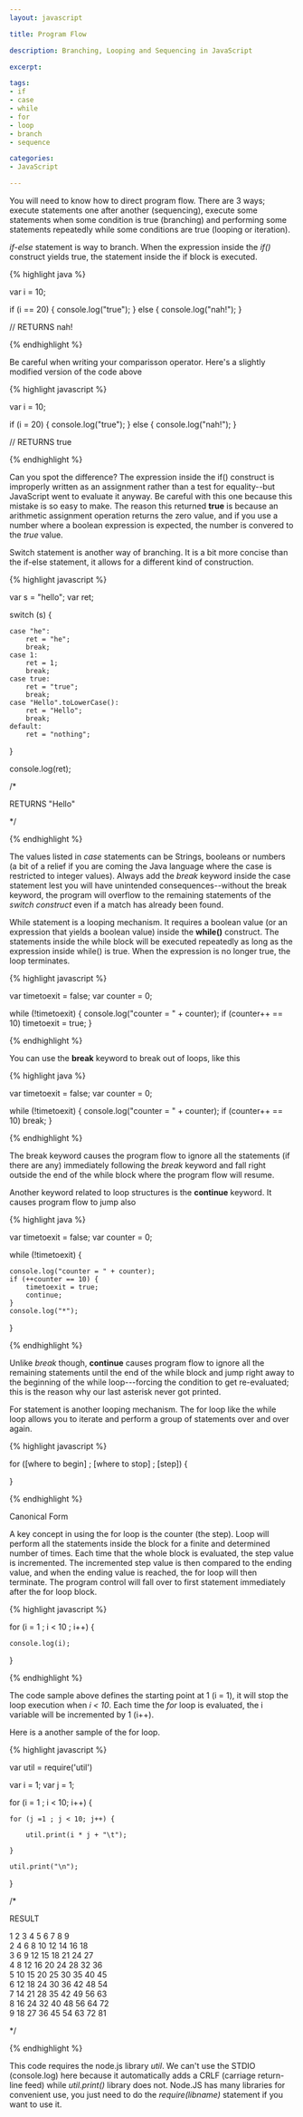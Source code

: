 ```yaml
---
layout: javascript

title: Program Flow

description: Branching, Looping and Sequencing in JavaScript

excerpt: 

tags:
- if
- case
- while
- for
- loop
- branch
- sequence

categories:
- JavaScript

---
```



You will need to know how to direct program flow. There are 3 ways; execute statements one after another (sequencing), execute some statements when some condition is true (branching) and performing some statements repeatedly while some conditions are true (looping or iteration). 


*if-else* statement is way to branch. When the expression inside the *if()* construct yields true, the statement inside the if block is executed. 


{% highlight java %}


var i = 10;

if (i == 20) {
	console.log("true");
}
else {
	console.log("nah!");
} 

// RETURNS nah!

{% endhighlight %}

Be careful when writing your comparisson operator. Here's a slightly modified version of the code above

{% highlight javascript %}

var i = 10;

if (i = 20) {
	console.log("true");
}
else {
	console.log("nah!");
} 

// RETURNS true

{% endhighlight %}

Can you spot the difference? The expression inside the if() construct is improperly written as an assignment rather than a test for equality--but JavaScript went to evaluate it anyway. Be careful with this one because this mistake is so easy to make. The reason this returned **true** is because an arithmetic assignment operation returns the zero value, and if you use a number where a boolean expression is expected, the number is convered to the *true* value. 


<span class="stress">Switch statement</span> is another way of branching. It is a bit more concise than the if-else statement, it allows for a different kind of construction. 

{% highlight javascript %}

var s = "hello";
var ret;

switch (s) {

	case "he":
		ret = "he";
		break;
	case 1:
		ret = 1;
		break;
	case true:
		ret = "true";
		break;
	case "Hello".toLowerCase():
		ret = "Hello";
		break;
	default:
		ret = "nothing";
}

console.log(ret);

/*

RETURNS "Hello"

*/

{% endhighlight %}

The values listed in *case* statements can be Strings, booleans or numbers (a bit of a relief if you are coming the Java language where the case is restricted to integer values). Always add the *break* keyword inside the case statement lest you will have unintended consequences--without the break keyword, the program will overflow to the remaining statements of the *switch construct* even if a match has already been found. 


<span class="stress">While statement</span> is a looping mechanism. It requires a boolean value (or an expression that yields a boolean value) inside the **while()** construct. The statements inside the while block will be executed repeatedly as long as the expression inside while() is true. When the expression is no longer true, the loop terminates. 

{% highlight javascript %}

var timetoexit = false;
var counter = 0;

while (!timetoexit) {
	console.log("counter = " + counter);
	if (counter++ == 10) timetoexit = true;
}

{% endhighlight %}

You can use the **break** keyword to break out of loops, like this


{% highlight java %}

var timetoexit = false;
var counter = 0;

while (!timetoexit) {
	console.log("counter = " + counter);
	if (counter++ == 10) break;
}

{% endhighlight %}

The break keyword causes the program flow to ignore all the statements (if there are any) immediately following the *break* keyword and fall right outside the end of the while block where the program flow will resume.  

Another keyword related to loop structures is the **continue** keyword. It causes program flow to jump also

{% highlight java %}

var timetoexit = false;
var counter = 0;

while (!timetoexit) {

	console.log("counter = " + counter);
	if (++counter == 10) {
		timetoexit = true;
		continue;	
	}
	console.log("*");
}

{% endhighlight %}

Unlike *break* though, **continue** causes program flow to ignore all the remaining statements until the end of the while block and jump right away to the beginning of the while loop---forcing the condition to get re-evaluated; this is the reason why our last asterisk never got printed. 


<span class="stress">For statement</span> is another looping mechanism. The for loop like the while loop allows you to iterate and perform a group of statements over and over again. 


{% highlight javascript %}


for ([where to begin] ; [where to stop] ; [step]) {

}
  
  
{% endhighlight %}
<div id='lst'>Canonical Form</div>


A key concept in using the for loop is the counter (the step). Loop will perform all the statements inside the block for a finite and determined number of times. Each time that the whole block is evaluated, the step value is incremented. The incremented step value is then compared to the ending value, and when the ending value is reached, the for loop will then terminate. The program control will fall over to first statement immediately after the for loop block.

{% highlight javascript %}

for (i = 1 ; i < 10 ; i++) {

	console.log(i);

}

{% endhighlight %}

The code sample above defines the starting point at 1 (i = 1), it will stop the loop execution when *i < 10*.  Each time the *for* loop is evaluated, the i variable will be incremented by 1 (i++).

Here is a another sample of the for loop.

{% highlight javascript %}

var util = require('util')

var i = 1;
var j = 1;

for (i = 1 ; i < 10; i++) {

    for (j =1 ; j < 10; j++) {

        util.print(i * j + "\t");

    }

    util.print("\n");
}


/*

RESULT

1   2   3   4   5   6   7   8   9   
2   4   6   8   10  12  14  16  18  
3   6   9   12  15  18  21  24  27  
4   8   12  16  20  24  28  32  36  
5   10  15  20  25  30  35  40  45  
6   12  18  24  30  36  42  48  54  
7   14  21  28  35  42  49  56  63  
8   16  24  32  40  48  56  64  72  
9   18  27  36  45  54  63  72  81

*/

{% endhighlight %}


This code requires the node.js library *util*. We can't use the STDIO (console.log) here because it automatically adds a CRLF (carriage return-line feed) while *util.print()* library does not. Node.JS has many libraries for convenient use, you just need to do the *require(libname)* statement if you want to use it. 